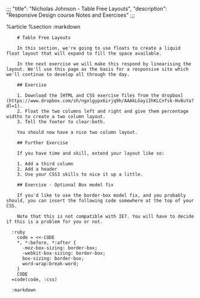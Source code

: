 ;;;
  "title": "Nicholas Johnson - Table Free Layouts",
  "description": "Responsive Design course Notes and Exercises"
  ;;;
  
  %article
    %section
      :markdown
  
        # Table Free Layouts
  
        In this section, we're going to use floats to create a liquid float layout that will expand to fill the space available.
  
        In the next exercise we will make this respond by linearising the layout. We'll use this page as the basis for a responsive site which we'll continue to develop all through the day.
  
        ## Exercise
  
        1. Download the [HTML and CSS exercise files from the dropbox](https://www.dropbox.com/sh/ngxlgypx6irjq9h/AAAkLGayiIhKLCnfsk-Hv8uYa?dl=1).
        2. Float the two columns left and right and give them percentage widths to create a two column layout.
        3. Tell the footer to clear:both.
  
        You should now have a nice two column layout.
  
        ## Further Exercise
  
        If you have time and skill, extend your layout like so:
  
        1. Add a third column
        2. Add a header
        3. Use your CSS3 skills to nice it up a little.
  
        ## Exercise - Optional Box model fix
  
        If you'd like to use the border-box model fix, and you probably should, you can insert the following code somewhere at the top of your CSS.
  
        Note that this is not compatible with IE7. You will have to decide if this is a problem for you or not.
  
      :ruby
        code = <<-CODE
        *, *:before, *:after {
          -moz-box-sizing: border-box;
          -webkit-box-sizing: border-box;
          box-sizing: border-box;
          word-wrap:break-word;
        }
        CODE
      =code(code, :css)
  
      :markdown
  